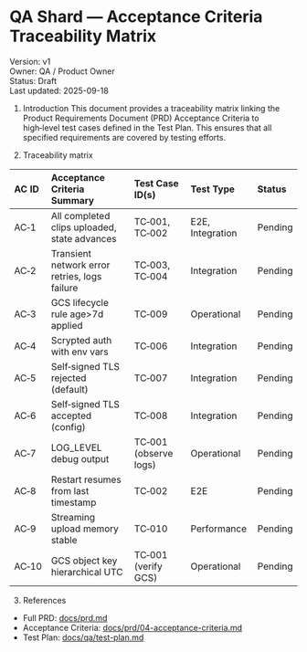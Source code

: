# QA Shard — Acceptance Criteria Traceability Matrix

Version: v1  
Owner: QA / Product Owner  
Status: Draft  
Last updated: 2025-09-18

1. Introduction
This document provides a traceability matrix linking the Product Requirements Document (PRD) Acceptance Criteria to high‑level test cases defined in the Test Plan. This ensures that all specified requirements are covered by testing efforts.

2. Traceability matrix

| AC ID | Acceptance Criteria Summary | Test Case ID(s) | Test Type | Status |
| :---- | :-------------------------- | :-------------- | :-------- | :----- |
| AC‑1 | All completed clips uploaded, state advances | TC‑001, TC‑002 | E2E, Integration | Pending |
| AC‑2 | Transient network error retries, logs failure | TC‑003, TC‑004 | Integration | Pending |
| AC‑3 | GCS lifecycle rule age>7d applied | TC‑009 | Operational | Pending |
| AC‑4 | Scrypted auth with env vars | TC‑006 | Integration | Pending |
| AC‑5 | Self‑signed TLS rejected (default) | TC‑007 | Integration | Pending |
| AC‑6 | Self‑signed TLS accepted (config) | TC‑008 | Integration | Pending |
| AC‑7 | LOG_LEVEL debug output | TC‑001 (observe logs) | Operational | Pending |
| AC‑8 | Restart resumes from last timestamp | TC‑002 | E2E | Pending |
| AC‑9 | Streaming upload memory stable | TC‑010 | Performance | Pending |
| AC‑10 | GCS object key hierarchical UTC | TC‑001 (verify GCS) | Operational | Pending |

3. References
- Full PRD: [docs/prd.md](docs/prd.md:1)
- Acceptance Criteria: [docs/prd/04-acceptance-criteria.md](docs/prd/04-acceptance-criteria.md:1)
- Test Plan: [docs/qa/test-plan.md](docs/qa/test-plan.md:1)